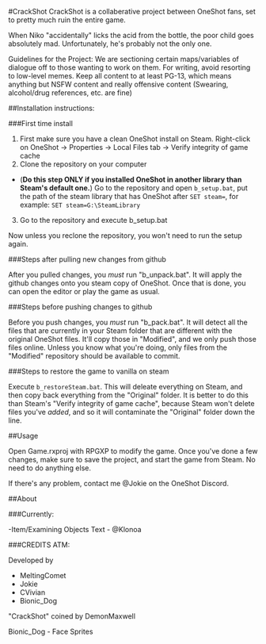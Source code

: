 #CrackShot
CrackShot is a collaberative project between OneShot fans, set to pretty much ruin the entire game. 

When Niko "accidentally" licks the acid from the bottle, the poor child goes absolutely mad. Unfortunately, he's probably not the only one.


Guidelines for the Project:
We are sectioning certain maps/variables of dialogue off to those wanting to work on them. 
For writing, avoid resorting to low-level memes. 
Keep all content to at least PG-13, which means anything but NSFW content and really offensive content (Swearing, alcohol/drug references, etc. are fine)



##Installation instructions:

###First time install

1. First make sure you have a clean OneShot install on Steam. Right-click on OneShot -> Properties -> Local Files tab -> Verify integrity of game cache
2. Clone the repository on your computer
  * (**Do this step ONLY if you installed OneShot in another library than Steam's default one.**) Go to the repository and open `b_setup.bat`, put the path of the steam library that has OneShot after `SET steam=`, for example: `SET steam=G:\SteamLibrary`
3. Go to the repository and execute b_setup.bat

Now unless you reclone the repository, you won't need to run the setup again.

###Steps after pulling new changes from github

After you pulled changes, you _must_ run "b_unpack.bat". It will apply the github changes onto you steam copy of OneShot.
Once that is done, you can open the editor or play the game as usual.

###Steps before pushing changes to github

Before you push changes, you _must_ run "b_pack.bat". It will detect all the files that are currently in your Steam folder that are different with the original OneShot files.
It'll copy those in "Modified", and we only push those files online.
Unless you know what you're doing, only files from the "Modified" repository should be available to commit.

###Steps to restore the game to vanilla on steam

Execute `b_restoreSteam.bat`. This will deleate everything on Steam, and then copy back everything from the "Original" folder. It is better to do this than Steam's "Verify integrity of game cache", because Steam won't delete files you've _added_, and so it will contaminate the "Original" folder down the line.

##Usage

Open Game.rxproj with RPGXP to modify the game. Once you've done a few changes, make sure to save the project, and start the game from Steam.
No need to do anything else.

If there's any problem, contact me @Jokie on the OneShot Discord.

##About

###Currently:


-Item/Examining Objects Text - @Klonoa


###CREDITS ATM:

Developed by
- MeltingComet
- Jokie
- CVivian
- Bionic_Dog

"CrackShot" coined by DemonMaxwell

Bionic_Dog - Face Sprites

